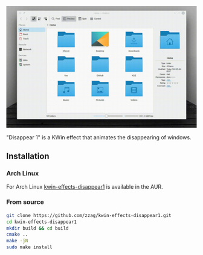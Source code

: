 ![Slow motion](demo/slow-motion.gif)

"Disappear 1" is a KWin effect that animates the disappearing of windows.

## Installation

### Arch Linux

For Arch Linux [kwin-effects-disappear1](https://aur.archlinux.org/packages/kwin-effects-disappear1/)
is available in the AUR.

### From source

```sh
git clone https://github.com/zzag/kwin-effects-disappear1.git
cd kwin-effects-disappear1
mkdir build && cd build
cmake ..
make -jN
sudo make install
```
